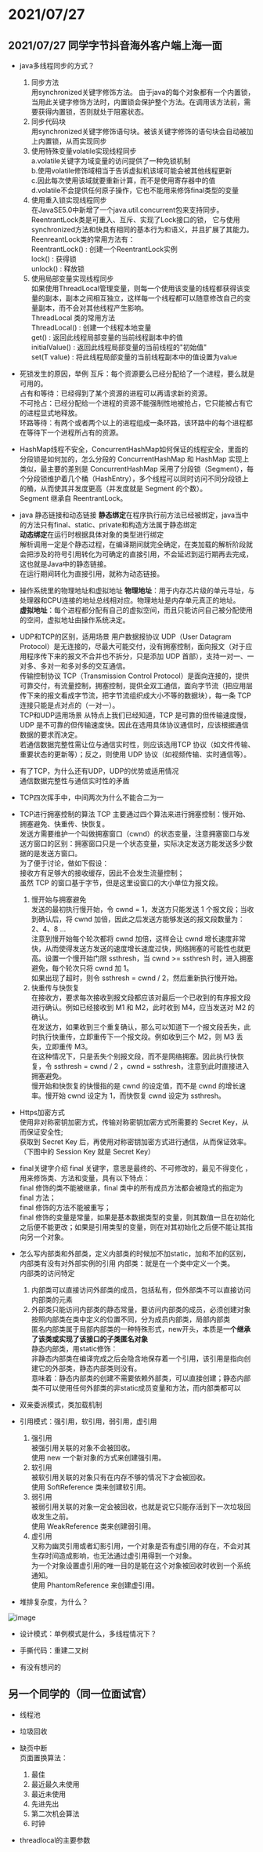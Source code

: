 # 2021/07/27

## 2021/07/27 同学字节抖音海外客户端上海一面  

- java多线程同步的方式？
  1. 同步方法  
    用synchronized关键字修饰方法。 由于java的每个对象都有一个内置锁，当用此关键字修饰方法时，内置锁会保护整个方法。在调用该方法前，需要获得内置锁，否则就处于阻塞状态。  
  2. 同步代码块  
    用synchronized关键字修饰语句块。被该关键字修饰的语句块会自动被加上内置锁，从而实现同步  
  3. 使用特殊变量volatile实现线程同步  
    a.volatile关键字为域变量的访问提供了一种免锁机制  
    b.使用volatile修饰域相当于告诉虚拟机该域可能会被其他线程更新  
    c.因此每次使用该域就要重新计算，而不是使用寄存器中的值  
    d.volatile不会提供任何原子操作，它也不能用来修饰final类型的变量  
  4. 使用重入锁实现线程同步  
    在JavaSE5.0中新增了一个java.util.concurrent包来支持同步。ReentrantLock类是可重入、互斥、实现了Lock接口的锁， 它与使用synchronized方法和快具有相同的基本行为和语义，并且扩展了其能力。  
    ReenreantLock类的常用方法有：  
    ReentrantLock() : 创建一个ReentrantLock实例  
    lock() : 获得锁  
    unlock() : 释放锁  
  5. 使用局部变量实现线程同步  
    如果使用ThreadLocal管理变量，则每一个使用该变量的线程都获得该变量的副本，副本之间相互独立，这样每一个线程都可以随意修改自己的变量副本，而不会对其他线程产生影响。  
    ThreadLocal 类的常用方法  
    ThreadLocal() : 创建一个线程本地变量  
    get() : 返回此线程局部变量的当前线程副本中的值  
    initialValue() : 返回此线程局部变量的当前线程的"初始值"  
    set(T value) : 将此线程局部变量的当前线程副本中的值设置为value  
    
- 死锁发生的原因，举例
  互斥：每个资源要么已经分配给了一个进程，要么就是可用的。  
  占有和等待：已经得到了某个资源的进程可以再请求新的资源。  
  不可抢占：已经分配给一个进程的资源不能强制性地被抢占，它只能被占有它的进程显式地释放。  
  环路等待：有两个或者两个以上的进程组成一条环路，该环路中的每个进程都在等待下一个进程所占有的资源。  

- HashMap线程不安全，ConcurrentHashMap如何保证的线程安全，里面的分段锁是如何加的，怎么分段的
   ConcurrentHashMap 和 HashMap 实现上类似，最主要的差别是 ConcurrentHashMap 采用了分段锁（Segment），每个分段锁维护着几个桶（HashEntry），多个线程可以同时访问不同分段锁上的桶，从而使其并发度更高（并发度就是 Segment 的个数）。  
    Segment 继承自 ReentrantLock。

- java 静态链接和动态链接
  **静态绑定**在程序执行前方法已经被绑定，java当中的方法只有final、static、private和构造方法属于静态绑定  
  **动态绑定**在运行时根据具体对象的类型进行绑定   
  解析调用一定是个静态过程，在编译期间就完全确定，在类加载的解析阶段就会把涉及的符号引用转化为可确定的直接引用，不会延迟到运行期再去完成，这也就是Java中的静态链接。  
  在运行期间转化为直接引用，就称为动态链接。  

- 操作系统里的物理地址和虚拟地址
**物理地址**：用于内存芯片级的单元寻址，与处理器和CPU连接的地址总线相对应。物理地址是内存单元真正的地址。    
**虚拟地址**：每个进程都分配有自己的虚拟空间，而且只能访问自己被分配使用的空间，虚拟地址由操作系统决定。  

- UDP和TCP的区别，适用场景
    用户数据报协议 UDP（User Datagram Protocol）是无连接的，尽最大可能交付，没有拥塞控制，面向报文（对于应用程序传下来的报文不合并也不拆分，只是添加 UDP 首部），支持一对一、一对多、多对一和多对多的交互通信。  
    传输控制协议 TCP（Transmission Control Protocol）是面向连接的，提供可靠交付，有流量控制，拥塞控制，提供全双工通信，面向字节流（把应用层传下来的报文看成字节流，把字节流组织成大小不等的数据块），每一条 TCP 连接只能是点对点的（一对一）。  
    TCP和UDP适用场景
    从特点上我们已经知道，TCP 是可靠的但传输速度慢，UDP 是不可靠的但传输速度快。因此在选用具体协议通信时，应该根据通信数据的要求而决定。  
    若通信数据完整性需让位与通信实时性，则应该选用TCP 协议（如文件传输、重要状态的更新等）；反之，则使用 UDP 协议（如视频传输、实时通信等）。  
    
- 有了TCP，为什么还有UDP，UDP的优势或适用情况  
    通信数据完整性与通信实时性的矛盾  

- TCP四次挥手中，中间两次为什么不能合二为一


- TCP进行拥塞控制的算法
    TCP 主要通过四个算法来进行拥塞控制：慢开始、拥塞避免、快重传、快恢复。  
    发送方需要维护一个叫做拥塞窗口（cwnd）的状态变量，注意拥塞窗口与发送方窗口的区别：拥塞窗口只是一个状态变量，实际决定发送方能发送多少数据的是发送方窗口。  
    为了便于讨论，做如下假设：  
    接收方有足够大的接收缓存，因此不会发生流量控制；  
    虽然 TCP 的窗口基于字节，但是这里设窗口的大小单位为报文段。  
    1. 慢开始与拥塞避免  
    发送的最初执行慢开始，令 cwnd = 1，发送方只能发送 1 个报文段；当收到确认后，将 cwnd 加倍，因此之后发送方能够发送的报文段数量为：2、4、8 ...  
    注意到慢开始每个轮次都将 cwnd 加倍，这样会让 cwnd 增长速度非常快，从而使得发送方发送的速度增长速度过快，网络拥塞的可能性也就更高。设置一个慢开始门限 ssthresh，当 cwnd >= ssthresh 时，进入拥塞避免，每个轮次只将 cwnd 加 1。  
    如果出现了超时，则令 ssthresh = cwnd / 2，然后重新执行慢开始。  
    2. 快重传与快恢复  
    在接收方，要求每次接收到报文段都应该对最后一个已收到的有序报文段进行确认。例如已经接收到 M1 和 M2，此时收到 M4，应当发送对 M2 的确认。  
    在发送方，如果收到三个重复确认，那么可以知道下一个报文段丢失，此时执行快重传，立即重传下一个报文段。例如收到三个 M2，则 M3 丢失，立即重传 M3。  
    在这种情况下，只是丢失个别报文段，而不是网络拥塞。因此执行快恢复，令 ssthresh = cwnd / 2 ，cwnd = ssthresh，注意到此时直接进入拥塞避免。  
    慢开始和快恢复的快慢指的是 cwnd 的设定值，而不是 cwnd 的增长速率。慢开始 cwnd 设定为 1，而快恢复 cwnd 设定为 ssthresh。  

- Https加密方式  
    使用非对称密钥加密方式，传输对称密钥加密方式所需要的 Secret Key，从而保证安全性;  
    获取到 Secret Key 后，再使用对称密钥加密方式进行通信，从而保证效率。（下图中的 Session Key 就是 Secret Key）  

- final关键字介绍
    final 关键字，意思是最终的、不可修改的，最见不得变化 ，用来修饰类、方法和变量，具有以下特点：  
    final 修饰的类不能被继承，final 类中的所有成员方法都会被隐式的指定为 final 方法；  
    final 修饰的方法不能被重写；  
    final 修饰的变量是常量，如果是基本数据类型的变量，则其数值一旦在初始化之后便不能更改；如果是引用类型的变量，则在对其初始化之后便不能让其指向另一个对象。  

- 怎么写内部类和外部类，定义内部类的时候加不加static，加和不加的区别，内部类有没有对外部实例的引用
  内部类：就是在一个类中定义一个类。  
  内部类的访问特定  
  1. 内部类可以直接访问外部类的成员，包括私有，但外部类不可以直接访问内部类的元素  
  2. 外部类只能访问内部类的静态常量，要访问内部类的成员，必须创建对象  
  按照内部类在类中定义的位置不同，分为成员内部类，局部内部类  
  匿名内部类属于局部内部类的一种特殊形式，new开头，本质是**一个继承了该类或实现了该接口的子类匿名对象**  
  静态内部类，用static修饰：  
  非静态内部类在编译完成之后会隐含地保存着一个引用，该引用是指向创建它的外部类，静态内部类则没有。  
  意味着：静态内部类的创建不需要依赖外部类，可以直接创建；静态内部类不可以使用任何外部类的非static成员变量和方法，而内部类都可以  
  
- 双亲委派模式，类加载机制


- 引用模式：强引用，软引用，弱引用，虚引用
  1. 强引用  
  被强引用关联的对象不会被回收。  
  使用 new 一个新对象的方式来创建强引用。  
  2. 软引用  
  被软引用关联的对象只有在内存不够的情况下才会被回收。  
  使用 SoftReference 类来创建软引用。  
  3. 弱引用  
  被弱引用关联的对象一定会被回收，也就是说它只能存活到下一次垃圾回收发生之前。  
  使用 WeakReference 类来创建弱引用。  
  4. 虚引用  
  又称为幽灵引用或者幻影引用，一个对象是否有虚引用的存在，不会对其生存时间造成影响，也无法通过虚引用得到一个对象。  
  为一个对象设置虚引用的唯一目的是能在这个对象被回收时收到一个系统通知。  
  使用 PhantomReference 来创建虚引用。  

- 堆排复杂度，为什么？  

![image](https://user-images.githubusercontent.com/87803098/127166803-9434a1d8-b5eb-4b0f-a1fb-796c103bcad8.png)  


- 设计模式：单例模式是什么，多线程情况下？


- 手撕代码：重建二叉树


- 有没有想问的

## 另一个同学的（同一位面试官）

- 线程池


- 垃圾回收


- 缺页中断  
  页面置换算法：  
  1. 最佳  
  2. 最近最久未使用  
  3. 最近未使用  
  4. 先进先出  
  5. 第二次机会算法  
  6. 时钟  


- threadlocal的主要参数
